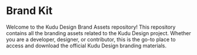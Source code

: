# Brand Kit
Welcome to the Kudu Design Brand Assets repository! This repository contains all the branding assets related to the Kudu Design project. Whether you are a developer, designer, or contributor, this is the 
go-to place to access and download the official Kudu Design branding materials.
